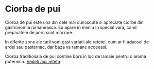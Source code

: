 # Ciorba de pui

Ciorba de pui este una din cele mai cunoscute si apreciate ciorbe din gastronomia romaneasca. Ea apare in meniu in special vara, cand preparatele de porc sunt mai rare.

In diferite zone ale tarii vom gasi variatii ale retetei, cum ar fi adaosul de ardei sau pastarnac, dar baza va ramane acceeasi.

Ciorba traditionala de pui contine bors in loc de lamaie pentru o aroma puternica. [Vedeti aici reteta]("https://recipesro.wordpress.com/chicken-soup-romanian-version").
